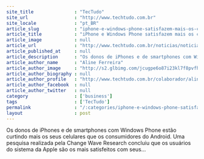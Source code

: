 ```yaml
---
site_title               : "TecTudo"
site_url                 : "http://www.techtudo.com.br"
site_locale              : "pt_BR"
article_slug             : "iphone-e-windows-phone-satisfazem-mais-os-consumidores-do-que-o-android"
article_title            : "iPhone e Windows Phone satisfazem mais os consumidores do que o Android"
article_image            : null
article_url              : "http://www.techtudo.com.br/noticias/noticia/2013/01/iphone-e-windows-phone-satisfazem-mais-os-consumidores-do-que-o-android.html"
article_published_at     : null
article_description      : "Os donos de iPhones e de smartphones com Windows Phone estão curtindo mais os seus celulares que os consumidores do Android. Uma pesquisa realizada pela Change Wave Research concluiu que os usuários do sistema da Apple são os mais satisfeitos com seus..."
article_author_name      : "Aline Ferreira"
article_author_image     : "http://s2.glbimg.com/jcugpe6o87i23kl7f8pvfhkQ6jU=/30x30/s2.glbimg.com/dWnvN5fYrrDHJEfVGMxVHtMNyxw=/0x0:140x140/75x75/s.glbimg.com/po/tt2/f/original/2013/01/31/aline_ferreira.jpg"
article_author_biography : null
article_author_profile   : "http://www.techtudo.com.br/colaborador/aline-ferreira.html"
article_author_facebook  : null
article_author_twitter   : null
category                 : ['business']
tags                     : ['TecTudo']
permalink                : "/:categories/iphone-e-windows-phone-satisfazem-mais-os-consumidores-do-que-o-android/"
layout                   : post
---
```


Os donos de iPhones e de smartphones com Windows Phone estão curtindo mais os seus celulares que os consumidores do Android. Uma pesquisa realizada pela Change Wave Research concluiu que os usuários do sistema da Apple são os mais satisfeitos com seus...
